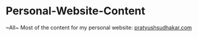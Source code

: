 # Personal-Website-Content

~All~ Most of the content for my personal website: [pratyushsudhakar.com](https://pratyushsudhakar.com/)
